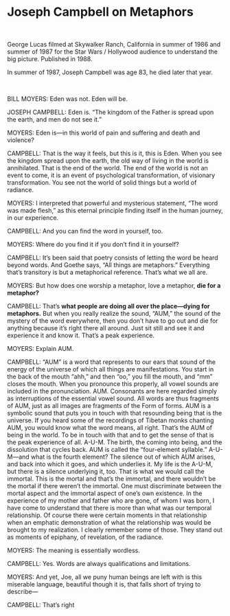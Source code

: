 # Joseph Campbell on Metaphors

&nbsp;

George Lucas filmed at Skywalker Ranch, California in summer of 1986 and summer of 1987 for the Star Wars / Hollywood audience to understand the big picture. Published in 1988.

In summer of 1987, Joseph Campbell was age 83, he died later that year.

&nbsp;

BILL MOYERS: Eden was not. Eden will be.

JOSEPH CAMPBELL: Eden is. “The kingdom of the Father is spread upon the earth, and men do not see it.”

MOYERS: Eden is—in this world of pain and suffering and death and violence?

CAMPBELL: That is the way it feels, but this is it, this is Eden. When you see the kingdom spread upon the earth, the old way of living in the world is annihilated. That is the end of the world. The end of the world is not an event to come, it is an event of psychological transformation, of visionary transformation. You see not the world of solid things but a world of radiance.

MOYERS: I interpreted that powerful and mysterious statement, “The word was made flesh,” as this eternal principle finding itself in the human journey, in our experience.

CAMPBELL: And you can find the word in yourself, too.

MOYERS: Where do you find it if you don’t find it in yourself?

CAMPBELL: It’s been said that poetry consists of letting the word be heard beyond words. And Goethe says, “All things are metaphors.” Everything that’s transitory is but a metaphorical reference. That’s what we all are.

MOYERS: But how does one worship a metaphor, love a metaphor, **die for a metaphor?**

CAMPBELL: That’s **what people are doing all over the place—dying for metaphors.** But when you really realize the sound, “AUM,” the sound of the mystery of the word everywhere, then you don’t have to go out and die for anything because it’s right there all around. Just sit still and see it and experience it and know it. That’s a peak experience.

MOYERS: Explain AUM.

CAMPBELL: “AUM” is a word that represents to our ears that sound of the energy of the universe of which all things are manifestations. You start in the back of the mouth “ahh,” and then “oo,” you fill the mouth, and “mm” closes the mouth. When you pronounce this properly, all vowel sounds are included in the pronunciation. AUM. Consonants are here regarded simply as interruptions of the essential vowel sound. All words are thus fragments of AUM, just as all images are fragments of the Form of forms. AUM is a symbolic sound that puts you in touch with that resounding being that is the universe. If you heard some of the recordings of Tibetan monks chanting AUM, you would know what the word means, all right. That’s the AUM of being in the world. To be in touch with that and to get the sense of that is the peak experience of all.
A-U-M. The birth, the coming into being, and the dissolution that cycles back. AUM is called the “four-element syllable.” A-U-M—and what is the fourth element? The silence out of which AUM arises, and back into which it goes, and which underlies it. My life is the A-U-M, but there is a silence underlying it, too. That is what we would call the immortal. This is the mortal and that’s the immortal, and there wouldn’t be the mortal if there weren’t the immortal. One must discriminate between the mortal aspect and the immortal aspect of one’s own existence. In the experience of my mother and father who are gone, of whom I was born, I have come to understand that there is more than what was our temporal relationship. Of course there were certain moments in that relationship when an emphatic demonstration of what the relationship was would be brought to my realization. I clearly remember some of those. They stand out as moments of epiphany, of revelation, of the radiance.

MOYERS: The meaning is essentially wordless.

CAMPBELL: Yes. Words are always qualifications and limitations.

MOYERS: And yet, Joe, all we puny human beings are left with is this miserable language, beautiful though it is, that falls short of trying to describe—

CAMPBELL: That’s right
